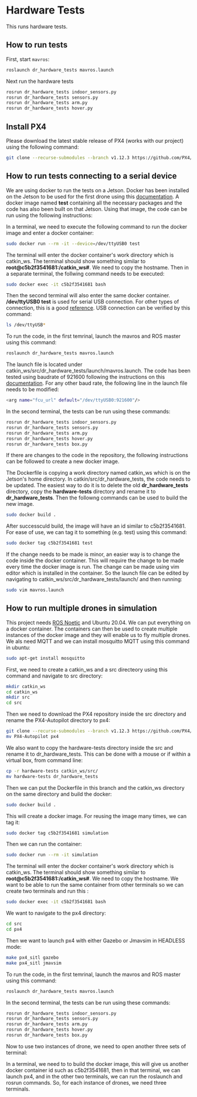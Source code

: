 # Hardware Tests

This runs hardware tests.

## How to run tests

First, start `mavros`:

```bash
roslaunch dr_hardware_tests mavros.launch
```

Next run the hardware tests

```bash
rosrun dr_hardware_tests indoor_sensors.py
rosrun dr_hardware_tests sensors.py
rosrun dr_hardware_tests arm.py
rosrun dr_hardware_tests hover.py

```

## Install PX4

Please download the latest stable release of PX4 (works with our project) using the following command:

```bash
git clone --recurse-submodules --branch v1.12.3 https://github.com/PX4/PX4-Autopilot.git
```

## How to run tests connecting to a serial device

We are using docker to run the tests on a Jetson. Docker has been installed on the Jetson to be used for the first drone using this [documentation](https://docs.docker.com/engine/install/ubuntu/). A docker image named **test** containing all the necessary packages and the code has also been built on that Jetson. Using that image, the code can be run using the following instructions:

In a terminal, we need to execute the following command to run the docker image and enter a docker container:

```bash
sudo docker run --rm -it --device=/dev/ttyUSB0 test

```
The terminal will enter the docker container's work directory which is catkin_ws. The terminal should show something similar to **root@c5b2f3541681:/catkin_ws#**. We need to copy the hostname. Then in a separate terminal, the follwing command needs to be executed:

```bash
sudo docker exec -it c5b2f3541681 bash

```
Then the second terminal will also enter the same docker container. **/dev/ttyUSB0 test** is used for serial USB connection. For other types of connection, this is a good [reference](https://mavlink.io/en/mavgen_python/). USB connection can be verified by this command:

```bash
ls /dev/ttyUSB*

```
To run the code, in the first temrinal, launch the mavros and ROS master using this command:

```bash
roslaunch dr_hardware_tests mavros.launch

```
The launch file is located under catkin_ws/src/dr_hardware_tests/launch/mavros.launch. The code has been tested using baudrate of 921600 following the instructions on this [documentation](https://docs.px4.io/master/en/companion_computer/pixhawk_companion.html). For any other baud rate, the following line in the launch file needs to be modified:

```bash
<arg name="fcu_url" default="/dev/ttyUSB0:921600"/>

```
In the second terminal, the tests can be run using these commands:

```bash
rosrun dr_hardware_tests indoor_sensors.py
rosrun dr_hardware_tests sensors.py
rosrun dr_hardware_tests arm.py
rosrun dr_hardware_tests hover.py
rosrun dr_hardware_tests box.py

```
If there are changes to the code in the repository, the following instructions can be followed to create a new docker image.

The Dockerfile is copying a work directory named catkin_ws which is on the Jetson's home directory. In catkin/src/dr_hardware_tests, the code needs to be updated. The easiest way to do it is to delete the old **dr_hardware_tests** directory, copy the **hardware-tests** directory and rename it to **dr_hardware_tests**. Then the followng commands can be used to build the new image.

```bash
sudo docker build .

```
After successculd build, the image will have an id similar to c5b2f3541681. For ease of use, we can tag it to something (e.g. test) using this command:

```bash
sudo docker tag c5b2f3541681 test

```
If the change needs to be made is minor, an easier way is to change the code inside the docker container. This will require the change to be made every time the docker image is run. The change can be made using vim editor which is installed in the container. So the launch file can be edited by navigating to catkin_ws/src/dr_hardware_tests/launch/ and then running:

```bash
sudo vim mavros.launch

```

## How to run multiple drones in simulation



This project needs [ROS Noetic](http://wiki.ros.org/noetic/Installation/Ubuntu) and Ubuntu 20.04. We can put everything on a docker container. The containers can then be used to create multiple instances of the docker image and they will enable us to fly multiple drones. We als need MQTT and we can install mosquitto MQTT using this command in ubuntu:

```bash
sudo apt-get install mosquitto

```

First, we need to create a catkin_ws and a src directeory using this command and navigate to src directory:

```bash
mkdir catkin_ws
cd catkin_ws
mkdir src
cd src

```

Then we need to download the PX4 repository inside the src directory and rename the PX4-Autopilot directory to px4:

```bash
git clone --recurse-submodules --branch v1.12.3 https://github.com/PX4/PX4-Autopilot.git
mv PX4-Autopilot px4

```

We also want to copy the hardware-tests directory inside the src and rename it to dr_hardware_tests. This can be done with a mouse or if within a virtual box, from command line:

```bash
cp -r hardware-tests catkin_ws/src/
mv hardware-tests dr_hardware_tests

```

Then we can put the Dockerfile in this branch and the catkin_ws directory on the same directory and build the docker:

```bash
sudo docker build .

```

This will create a docker image. For reusing the image many times, we can tag it:

```bash
sudo docker tag c5b2f3541681 simulation

```

Then we can run the container:

```bash
sudo docker run --rm -it simulation

```

The terminal will enter the docker container's work directory which is catkin_ws. The terminal should show something similar to **root@c5b2f3541681:/catkin_ws#**. We need to copy the hostname. We want to be able to run the same container from other terminals so we can create two terminals and run this
:

```bash
sudo docker exec -it c5b2f3541681 bash

```

We want to navigate to the px4 directory:

```bash
cd src
cd px4

```
Then we want to launch px4 with either Gazebo or Jmavsim in HEADLESS mode:

```bash
make px4_sitl gazebo
make px4_sitl jmavsim

```
To run the code, in the first temrinal, launch the mavros and ROS master using this command:

```bash
roslaunch dr_hardware_tests mavros.launch

```

In the second terminal, the tests can be run using these commands:

```bash
rosrun dr_hardware_tests indoor_sensors.py
rosrun dr_hardware_tests sensors.py
rosrun dr_hardware_tests arm.py
rosrun dr_hardware_tests hover.py
rosrun dr_hardware_tests box.py

```

Now to use two instances of drone, we need to open another three sets of terminal:

In a terminal, we need to to build the docker image, this will give us another docker container id such as c5b2f3541681, then in that terminal, we can launch px4, and in the other two terminals, we can run the roslaunch and rosrun commands. So, for each instance of drones, we need three terminals.

